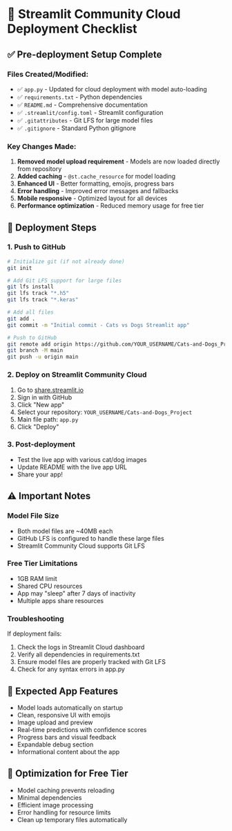 # 🚀 Streamlit Community Cloud Deployment Checklist

## ✅ Pre-deployment Setup Complete

### Files Created/Modified:
- ✅ `app.py` - Updated for cloud deployment with model auto-loading
- ✅ `requirements.txt` - Python dependencies
- ✅ `README.md` - Comprehensive documentation
- ✅ `.streamlit/config.toml` - Streamlit configuration
- ✅ `.gitattributes` - Git LFS for large model files
- ✅ `.gitignore` - Standard Python gitignore

### Key Changes Made:
1. **Removed model upload requirement** - Models are now loaded directly from repository
2. **Added caching** - `@st.cache_resource` for model loading
3. **Enhanced UI** - Better formatting, emojis, progress bars
4. **Error handling** - Improved error messages and fallbacks
5. **Mobile responsive** - Optimized layout for all devices
6. **Performance optimization** - Reduced memory usage for free tier

## 🚀 Deployment Steps

### 1. Push to GitHub
```bash
# Initialize git (if not already done)
git init

# Add Git LFS support for large files
git lfs install
git lfs track "*.h5"
git lfs track "*.keras"

# Add all files
git add .
git commit -m "Initial commit - Cats vs Dogs Streamlit app"

# Push to GitHub
git remote add origin https://github.com/YOUR_USERNAME/Cats-and-Dogs_Project.git
git branch -M main
git push -u origin main
```

### 2. Deploy on Streamlit Community Cloud
1. Go to [share.streamlit.io](https://share.streamlit.io)
2. Sign in with GitHub
3. Click "New app"
4. Select your repository: `YOUR_USERNAME/Cats-and-Dogs_Project`
5. Main file path: `app.py`
6. Click "Deploy"

### 3. Post-deployment
- Test the live app with various cat/dog images
- Update README with the live app URL
- Share your app!

## ⚠️ Important Notes

### Model File Size
- Both model files are ~40MB each
- GitHub LFS is configured to handle these large files
- Streamlit Community Cloud supports Git LFS

### Free Tier Limitations
- 1GB RAM limit
- Shared CPU resources
- App may "sleep" after 7 days of inactivity
- Multiple apps share resources

### Troubleshooting
If deployment fails:
1. Check the logs in Streamlit Cloud dashboard
2. Verify all dependencies in requirements.txt
3. Ensure model files are properly tracked with Git LFS
4. Check for any syntax errors in app.py

## 🎯 Expected App Features
- Model loads automatically on startup
- Clean, responsive UI with emojis
- Image upload and preview
- Real-time predictions with confidence scores
- Progress bars and visual feedback
- Expandable debug section
- Informational content about the app

## 📱 Optimization for Free Tier
- Model caching prevents reloading
- Minimal dependencies
- Efficient image processing
- Error handling for resource limits
- Clean up temporary files automatically
